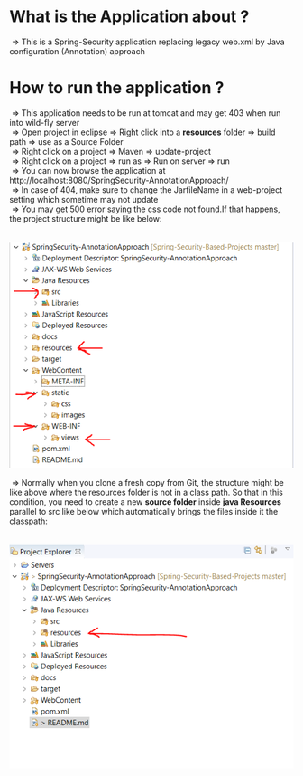 # What is the Application about ? </br>
&nbsp;=> This is a Spring-Security application replacing legacy web.xml by Java configuration (Annotation) approach </br>

# How to run the application ? </br>
&nbsp;=> This application needs to be run at tomcat and may get 403 when run into wild-fly server </br>
&nbsp;=> Open project in eclipse => Right click into a <strong>resources</strong> folder => build path => use as a Source Folder </br>
&nbsp;=> Right click on a project => Maven => update-project</br>
&nbsp;=> Right click on a project => run as => Run on server => run </br>
&nbsp;=> You can now browse the application at http://localhost:8080/SpringSecurity-AnnotationApproach/ </br>
&nbsp;=> In case of 404, make sure to change the JarfileName in a web-project setting which sometime may not update</br>
&nbsp;=> You may get 500 error saying the css code not found.If that happens, the project structure might be like below:</br></br>
&nbsp;&nbsp;&nbsp;&nbsp;&nbsp;&nbsp;&nbsp;&nbsp;&nbsp;&nbsp;&nbsp;&nbsp;&nbsp;&nbsp;&nbsp;&nbsp;&nbsp;&nbsp;&nbsp;&nbsp;
              ![./docs/Project_View.PNG](./docs/Project_View.PNG) <br/>
              
&nbsp;=> Normally when you clone a fresh copy from Git, the structure might be like above where the resources folder is not in a class path. So that in this
condition, you need to create a new <strong>source folder</strong> inside <strong>java Resources</strong> parallel to src like below which automatically brings
the files inside it the classpath:</br></br>
&nbsp;&nbsp;&nbsp;&nbsp;&nbsp;&nbsp;&nbsp;&nbsp;&nbsp;&nbsp;&nbsp;&nbsp;&nbsp;&nbsp;&nbsp;&nbsp;&nbsp;&nbsp;&nbsp;&nbsp;
              ![./docs/Project_View_After_Change.PNG](./docs/Project_View_After_Change.PNG) <br/>